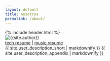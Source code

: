 ```yaml
---
layout: default
title: nosotros
permalink: /about/
---
```


<div class="flex-container">
    {% include header.html %}
<div class="small-wrapper">
  <div class="about-container">
    <section class="about-header">
        <div class="author-image-container">
            <img src="{{site.baseurl}}/assets/img/{% if site.author_photo %}{{site.author_photo}}{% endif %}" alt="{{site.author}}">
        </div>
        <div class="text-center">
            <a href="{{site.resume_url}}"> tech resume</a>
            |
            <a href="{{site.music_resume_url}}"> music resume </a>
        </div>
    </section>
    </div>
    <section class="about-body">
        {{ site.user_description_short | markdownify }}
        {{ site.user_description_appendix | markdownify }}
    </section>
  </div> <!-- End About Container -->
</div> <!-- End Small Wrapper -->
